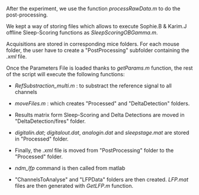 After the experiment, we use the function _processRawData.m_ to do the post-processing.

We kept a way of storing files which allows to execute Sophie.B & Karim.J offline Sleep-Scoring functions as _SleepScoringOBGamma.m_.

Acquisitions are stored in corresponding mice folders. 
For each mouse folder, the user have to create a "PostProcessing" subfolder containing the _.xml_ file. 

Once the Parameters File is loaded thanks to _getParams.m_ function, the rest of the script will execute the following functions: 
* _RefSubstraction_multi.m_ : to substract the reference signal to all channels

* _moveFiles.m_ : which creates "Processed" and "DeltaDetection" folders. 

 * Results matrix form Sleep-Scoring and Delta Detections are moved in "DeltaDetection/fires" folder.

 * _digitalin.dat_; _digitalout.dat_, _analogin.dat_ and _sleepstage.mat_ are stored in "Processed" folder. 

 * Finally, the _.xml_ file is moved from "PostProcessing" folder to the "Processed" folder. 

* _ndm_lfp_ command is then called from matlab 

* "ChannelsToAnalyse" and "LFPData" folders are then created. _LFP.mat_ files are then generated with _GetLFP.m_ function. 